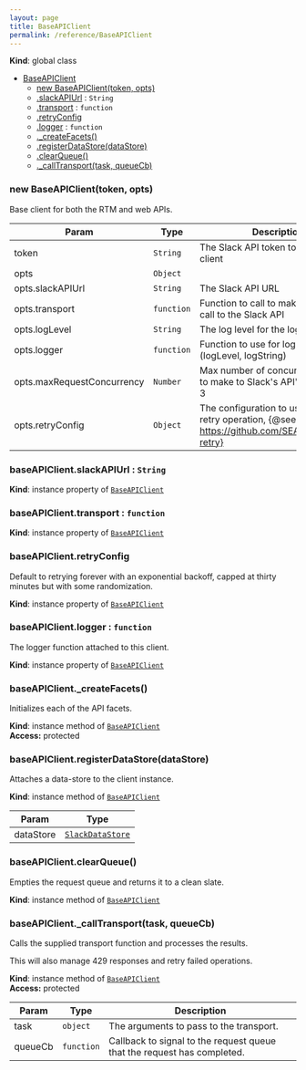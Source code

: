 ```yaml
---
layout: page
title: BaseAPIClient
permalink: /reference/BaseAPIClient
---
```

**Kind**: global class  

* [BaseAPIClient](#BaseAPIClient)
    * [new BaseAPIClient(token, opts)](#new_BaseAPIClient_new)
    * [.slackAPIUrl](#BaseAPIClient+slackAPIUrl) : <code>String</code>
    * [.transport](#BaseAPIClient+transport) : <code>function</code>
    * [.retryConfig](#BaseAPIClient+retryConfig)
    * [.logger](#BaseAPIClient+logger) : <code>function</code>
    * [._createFacets()](#BaseAPIClient+_createFacets)
    * [.registerDataStore(dataStore)](#BaseAPIClient+registerDataStore)
    * [.clearQueue()](#BaseAPIClient+clearQueue)
    * [._callTransport(task, queueCb)](#BaseAPIClient+_callTransport)

<a name="new_BaseAPIClient_new"></a>

### new BaseAPIClient(token, opts)
Base client for both the RTM and web APIs.


| Param | Type | Description |
| --- | --- | --- |
| token | <code>String</code> | The Slack API token to use with this client |
| opts | <code>Object</code> |  |
| opts.slackAPIUrl | <code>String</code> | The Slack API URL |
| opts.transport | <code>function</code> | Function to call to make an HTTP call to the Slack API |
| opts.logLevel | <code>String</code> | The log level for the logger |
| opts.logger | <code>function</code> | Function to use for log calls, takes (logLevel, logString) |
| opts.maxRequestConcurrency | <code>Number</code> | Max number of concurrent requests to make to Slack's API's, defaults to 3 |
| opts.retryConfig | <code>Object</code> | The configuration to use for the retry operation, {@see https://github.com/SEAPUNK/node-retry} |

<a name="BaseAPIClient+slackAPIUrl"></a>

### baseAPIClient.slackAPIUrl : <code>String</code>
**Kind**: instance property of <code>[BaseAPIClient](#BaseAPIClient)</code>  
<a name="BaseAPIClient+transport"></a>

### baseAPIClient.transport : <code>function</code>
**Kind**: instance property of <code>[BaseAPIClient](#BaseAPIClient)</code>  
<a name="BaseAPIClient+retryConfig"></a>

### baseAPIClient.retryConfig
Default to retrying forever with an exponential backoff, capped at thirty
minutes but with some randomization.

**Kind**: instance property of <code>[BaseAPIClient](#BaseAPIClient)</code>  
<a name="BaseAPIClient+logger"></a>

### baseAPIClient.logger : <code>function</code>
The logger function attached to this client.

**Kind**: instance property of <code>[BaseAPIClient](#BaseAPIClient)</code>  
<a name="BaseAPIClient+_createFacets"></a>

### baseAPIClient._createFacets()
Initializes each of the API facets.

**Kind**: instance method of <code>[BaseAPIClient](#BaseAPIClient)</code>  
**Access:** protected  
<a name="BaseAPIClient+registerDataStore"></a>

### baseAPIClient.registerDataStore(dataStore)
Attaches a data-store to the client instance.

**Kind**: instance method of <code>[BaseAPIClient](#BaseAPIClient)</code>  

| Param | Type |
| --- | --- |
| dataStore | <code>[SlackDataStore](#SlackDataStore)</code> | 

<a name="BaseAPIClient+clearQueue"></a>

### baseAPIClient.clearQueue()
Empties the request queue and returns it to a clean slate.

**Kind**: instance method of <code>[BaseAPIClient](#BaseAPIClient)</code>  
<a name="BaseAPIClient+_callTransport"></a>

### baseAPIClient._callTransport(task, queueCb)
Calls the supplied transport function and processes the results.

This will also manage 429 responses and retry failed operations.

**Kind**: instance method of <code>[BaseAPIClient](#BaseAPIClient)</code>  
**Access:** protected  

| Param | Type | Description |
| --- | --- | --- |
| task | <code>object</code> | The arguments to pass to the transport. |
| queueCb | <code>function</code> | Callback to signal to the request queue that the request has completed. |

